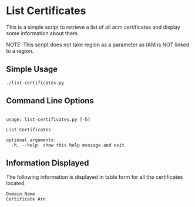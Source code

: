 List Certificates
=========

This is a simple script to retrieve a list of all acm certificates and display some information about them.

NOTE: This script does not take region as a parameter as IAM is NOT linked to a region.

## Simple Usage

```
./list-certificates.py
```

## Command Line Options

```

usage: list-certificates.py [-h]

List Certificates

optional arguments:
  -h, --help  show this help message and exit

```

## Information Displayed

The following information is displayed in table form for all the certificates located.

```
Domain Name
Certificate Arn
```
